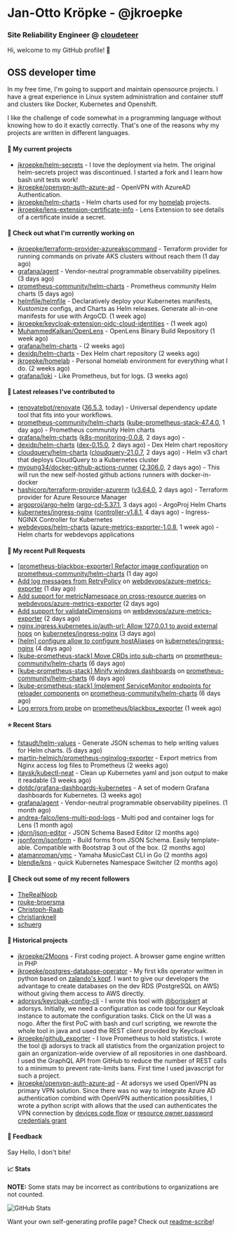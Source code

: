 # Jan-Otto Kröpke - @jkroepke
### Site Reliability Engineer @ [cloudeteer](https://cloudeteer.de/)

Hi, welcome to my GitHub profile! 👋

## OSS developer time
In my free time, I'm going to support and maintain opensource projects. I have a great experience in Linux system administration and container stuff and clusters like Docker, Kubernetes and Openshift.

I like the challenge of code somewhat in a programming language without knowing how to do it exactly correctly. That's one of the reasons why my projects are written in different languages.

#### 🌱 My current projects
- [jkroepke/helm-secrets](https://github.com/jkroepke/helm-secrets) - I love the deployment via helm. The original helm-secrets project was discontinued. I started a fork and I learn how bash unit tests work!
- [jkroepke/openvpn-auth-azure-ad](https://github.com/jkroepke/openvpn-auth-azure-ad) - OpenVPN with AzureAD Authentication.
- [jkroepke/helm-charts](https://github.com/jkroepke/helm-charts) - Helm charts used for my [homelab](https://github.com/jkroepke/homelab) projects.
- [jkroepke/lens-extension-certificate-info](https://github.com/jkroepke/lens-extension-certificate-info) - Lens Extension to see details of a certificate inside a secret.

#### 👷 Check out what I'm currently working on

- [jkroepke/terraform-provider-azureakscommand](https://github.com/jkroepke/terraform-provider-azureakscommand) - Terraform provider for running commands on private AKS clusters without reach them (1 day ago)
- [grafana/agent](https://github.com/grafana/agent) - Vendor-neutral programmable observability pipelines. (3 days ago)
- [prometheus-community/helm-charts](https://github.com/prometheus-community/helm-charts) - Prometheus community Helm charts (5 days ago)
- [helmfile/helmfile](https://github.com/helmfile/helmfile) - Declaratively deploy your Kubernetes manifests, Kustomize configs, and Charts as Helm releases. Generate all-in-one manifests for use with ArgoCD. (1 week ago)
- [jkroepke/keycloak-extension-oidc-cloud-identities](https://github.com/jkroepke/keycloak-extension-oidc-cloud-identities) -  (1 week ago)
- [MuhammedKalkan/OpenLens](https://github.com/MuhammedKalkan/OpenLens) - OpenLens Binary Build Repository (1 week ago)
- [grafana/helm-charts](https://github.com/grafana/helm-charts) -  (2 weeks ago)
- [dexidp/helm-charts](https://github.com/dexidp/helm-charts) - Dex Helm chart repository (2 weeks ago)
- [jkroepke/homelab](https://github.com/jkroepke/homelab) - Personal homelab environment for everything what I do. (2 weeks ago)
- [grafana/loki](https://github.com/grafana/loki) - Like Prometheus, but for logs. (3 weeks ago)

#### 🔭 Latest releases I've contributed to

- [renovatebot/renovate](https://github.com/renovatebot/renovate) ([36.5.3](https://github.com/renovatebot/renovate/releases/tag/36.5.3), today) - Universal dependency update tool that fits into your workflows.
- [prometheus-community/helm-charts](https://github.com/prometheus-community/helm-charts) ([kube-prometheus-stack-47.4.0](https://github.com/prometheus-community/helm-charts/releases/tag/kube-prometheus-stack-47.4.0), 1 day ago) - Prometheus community Helm charts
- [grafana/helm-charts](https://github.com/grafana/helm-charts) ([k8s-monitoring-0.0.8](https://github.com/grafana/helm-charts/releases/tag/k8s-monitoring-0.0.8), 2 days ago) - 
- [dexidp/helm-charts](https://github.com/dexidp/helm-charts) ([dex-0.15.0](https://github.com/dexidp/helm-charts/releases/tag/dex-0.15.0), 2 days ago) - Dex Helm chart repository
- [cloudquery/helm-charts](https://github.com/cloudquery/helm-charts) ([cloudquery-21.0.7](https://github.com/cloudquery/helm-charts/releases/tag/cloudquery-21.0.7), 2 days ago) - Helm v3 chart that deploys CloudQuery to a Kubernetes cluster
- [myoung34/docker-github-actions-runner](https://github.com/myoung34/docker-github-actions-runner) ([2.306.0](https://github.com/myoung34/docker-github-actions-runner/releases/tag/2.306.0), 2 days ago) - This will run the new self-hosted github actions runners with docker-in-docker
- [hashicorp/terraform-provider-azurerm](https://github.com/hashicorp/terraform-provider-azurerm) ([v3.64.0](https://github.com/hashicorp/terraform-provider-azurerm/releases/tag/v3.64.0), 2 days ago) - Terraform provider for Azure Resource Manager
- [argoproj/argo-helm](https://github.com/argoproj/argo-helm) ([argo-cd-5.37.1](https://github.com/argoproj/argo-helm/releases/tag/argo-cd-5.37.1), 3 days ago) - ArgoProj Helm Charts
- [kubernetes/ingress-nginx](https://github.com/kubernetes/ingress-nginx) ([controller-v1.8.1](https://github.com/kubernetes/ingress-nginx/releases/tag/controller-v1.8.1), 4 days ago) - Ingress-NGINX Controller for Kubernetes
- [webdevops/helm-charts](https://github.com/webdevops/helm-charts) ([azure-metrics-exporter-1.0.8](https://github.com/webdevops/helm-charts/releases/tag/azure-metrics-exporter-1.0.8), 1 week ago) - Helm charts for webdevops applications

#### 🔨 My recent Pull Requests

- [[prometheus-blackbox-exporter] Refactor image configuration](https://github.com/prometheus-community/helm-charts/pull/3564) on [prometheus-community/helm-charts](https://github.com/prometheus-community/helm-charts) (1 day ago)
- [Add log messages from RetryPolicy](https://github.com/webdevops/azure-metrics-exporter/pull/56) on [webdevops/azure-metrics-exporter](https://github.com/webdevops/azure-metrics-exporter) (1 day ago)
- [Add support for metricNamespace on cross-resource queries](https://github.com/webdevops/azure-metrics-exporter/pull/54) on [webdevops/azure-metrics-exporter](https://github.com/webdevops/azure-metrics-exporter) (2 days ago)
- [Add support for validateDimensions](https://github.com/webdevops/azure-metrics-exporter/pull/53) on [webdevops/azure-metrics-exporter](https://github.com/webdevops/azure-metrics-exporter) (2 days ago)
- [nginx.ingress.kubernetes.io/auth-url: Allow 127.0.0.1 to avoid external hops](https://github.com/kubernetes/ingress-nginx/pull/10183) on [kubernetes/ingress-nginx](https://github.com/kubernetes/ingress-nginx) (3 days ago)
- [[helm] configure allow to configure hostAliases](https://github.com/kubernetes/ingress-nginx/pull/10180) on [kubernetes/ingress-nginx](https://github.com/kubernetes/ingress-nginx) (4 days ago)
- [[kube-prometheus-stack] Move CRDs into sub-charts](https://github.com/prometheus-community/helm-charts/pull/3547) on [prometheus-community/helm-charts](https://github.com/prometheus-community/helm-charts) (6 days ago)
- [[kube-prometheus-stack] Minify windows dashboards](https://github.com/prometheus-community/helm-charts/pull/3546) on [prometheus-community/helm-charts](https://github.com/prometheus-community/helm-charts) (6 days ago)
- [[kube-prometheus-stack] Implement ServiceMonitor endpoints for reloader components](https://github.com/prometheus-community/helm-charts/pull/3543) on [prometheus-community/helm-charts](https://github.com/prometheus-community/helm-charts) (6 days ago)
- [Log errors from probe](https://github.com/prometheus/blackbox_exporter/pull/1091) on [prometheus/blackbox_exporter](https://github.com/prometheus/blackbox_exporter) (1 week ago)

#### ⭐ Recent Stars

- [fstaudt/helm-values](https://github.com/fstaudt/helm-values) - Generate JSON schemas to help writing values for Helm charts. (5 days ago)
- [martin-helmich/prometheus-nginxlog-exporter](https://github.com/martin-helmich/prometheus-nginxlog-exporter) - Export metrics from Nginx access log files to Prometheus (2 weeks ago)
- [itaysk/kubectl-neat](https://github.com/itaysk/kubectl-neat) - Clean up Kubernetes yaml and json output to make it readable (3 weeks ago)
- [dotdc/grafana-dashboards-kubernetes](https://github.com/dotdc/grafana-dashboards-kubernetes) - A set of modern Grafana dashboards for Kubernetes. (3 weeks ago)
- [grafana/agent](https://github.com/grafana/agent) - Vendor-neutral programmable observability pipelines. (1 month ago)
- [andrea-falco/lens-multi-pod-logs](https://github.com/andrea-falco/lens-multi-pod-logs) - Multi pod and container logs for Lens (1 month ago)
- [jdorn/json-editor](https://github.com/jdorn/json-editor) - JSON Schema Based Editor (2 months ago)
- [jsonform/jsonform](https://github.com/jsonform/jsonform) - Build forms from JSON Schema. Easily template-able. Compatible with Bootstrap 3 out of the box. (2 months ago)
- [atamanroman/ymc](https://github.com/atamanroman/ymc) - Yamaha MusicCast CLI in Go (2 months ago)
- [blendle/kns](https://github.com/blendle/kns) - quick Kubernetes Namespace Switcher (2 months ago)

#### 👯 Check out some of my recent followers

- [TheRealNoob](https://github.com/TheRealNoob)
- [rouke-broersma](https://github.com/rouke-broersma)
- [Christoph-Raab](https://github.com/Christoph-Raab)
- [christianknell](https://github.com/christianknell)
- [schuerg](https://github.com/schuerg)

#### 📜 Historical projects
- [jkroepke/2Moons](https://github.com/jkroepke/2Moons) - First coding project. A browser game engine written in PHP
- [jkroepke/postgres-database-operator](https://github.com/jkroepke/postgres-database-operator) - My first k8s operator written in python based on [zalando's kopf](https://github.com/zalando-incubator/kopf). I want to give our developers the advantage to create databases on the dev RDS (PostgreSQL on AWS) without giving them access to AWS directly.
- [adorsys/keycloak-config-cli](https://github.com/adorsys/keycloak-config-cli) - I wrote this tool with [@borisskert](https://github.com/borisskert) at adorsys. Initially, we need a configuration as code tool for our Keycloak instance to automate the configuration tasks. Click on the UI was a nogo. After the first PoC with bash and curl scripting, we rewrote the whole tool in java and used the REST client provided by Keycloak.
- [jkroepke/github_exporter](https://github.com/jkroepke/github_exporter) - I love Prometheus to hold statistics. I wrote the tool @ adorsys to track all statistics from the organization project to gain an organization-wide overview of all repositories in one dashboard. I used the GraphQL API from GitHub to reduce the number of REST calls to a minimum to prevent rate-limits bans. First time I used javascript for such a project.
- [jkroepke/openvpn-auth-azure-ad](https://github.com/jkroepke/openvpn-auth-azure-ad) - At adorsys we used OpenVPN as primary VPN solution. Since there was no way to integrate Azure AD authentication combind with OpenVPN authentication possiblities, I wrote a python script with allows that the used can authenticates the VPN connection by [devices code flow](https://docs.microsoft.com/en-us/azure/active-directory/develop/v2-oauth2-device-code) or [resource owner password credentials grant](https://docs.microsoft.com/en-us/azure/active-directory/develop/v2-oauth-ropc)

#### 💬 Feedback

Say Hello, I don't bite!

#### 📈 Stats

**NOTE:** Some stats may be incorrect as contributions to organizations
are not counted.

![GitHub Stats](https://github-readme-stats.vercel.app/api?username=jkroepke&count_private=false&theme=tokyonight&show_icons=true)

Want your own self-generating profile page? Check out [readme-scribe](https://github.com/muesli/readme-scribe)!
